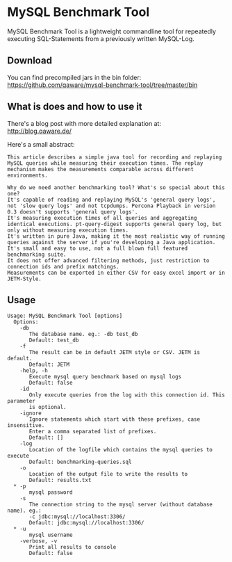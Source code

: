 # MySQL Benchmark Tool
MySQL Benchmark Tool is a lightweight commandline tool for repeatedly executing SQL-Statements from a previously written MySQL-Log.

## Download
You can find precompiled jars in the bin folder: https://github.com/qaware/mysql-benchmark-tool/tree/master/bin

## What is does and how to use it
There's a blog post with more detailed explanation at: http://blog.qaware.de/

Here's a small abstract:

    This article describes a simple java tool for recording and replaying MySQL queries while measuring their execution times. The replay mechanism makes the measurements comparable across different environments.

    Why do we need another benchmarking tool? What's so special about this one?
    It's capable of reading and replaying MySQL's 'general query logs', not 'slow query logs' and not tcpdumps. Percona Playback in version 0.3 doesn't supports 'general query logs'.
    It's measuring execution times of all queries and aggregating identical executions. pt-query-digest supports general query log, but only without measuring execution times.
    It's written in pure Java, making it the most realistic way of running queries against the server if you're developing a Java application.
    It's small and easy to use, not a full blown full featured benchmarking suite.
    It does not offer advanced filtering methods, just restriction to connection ids and prefix matchings.
    Measurements can be exported in either CSV for easy excel import or in JETM-Style.

## Usage
    Usage: MySQL Benckmark Tool [options]
      Options:
        -db
           The database name. eg.: -db test_db
           Default: test_db
        -f
           The result can be in default JETM style or CSV. JETM is default.
           Default: JETM
        -help, -h
           Execute mysql query benchmark based on mysql logs
           Default: false
        -id
           Only execute queries from the log with this connection id. This parameter
           is optional.
        -ignore
           Ignore statements which start with these prefixes, case insensitive.
           Enter a comma separated list of prefixes.
           Default: []
        -log
           Location of the logfile which contains the mysql queries to execute
           Default: benchmarking-queries.sql
        -o
           Location of the output file to write the results to
           Default: results.txt
      * -p
           mysql password
        -s
           The connection string to the mysql server (without database name). eg.:
           -c jdbc:mysql://localhost:3306/
           Default: jdbc:mysql://localhost:3306/
      * -u
           mysql username
        -verbose, -v
           Print all results to console
           Default: false
